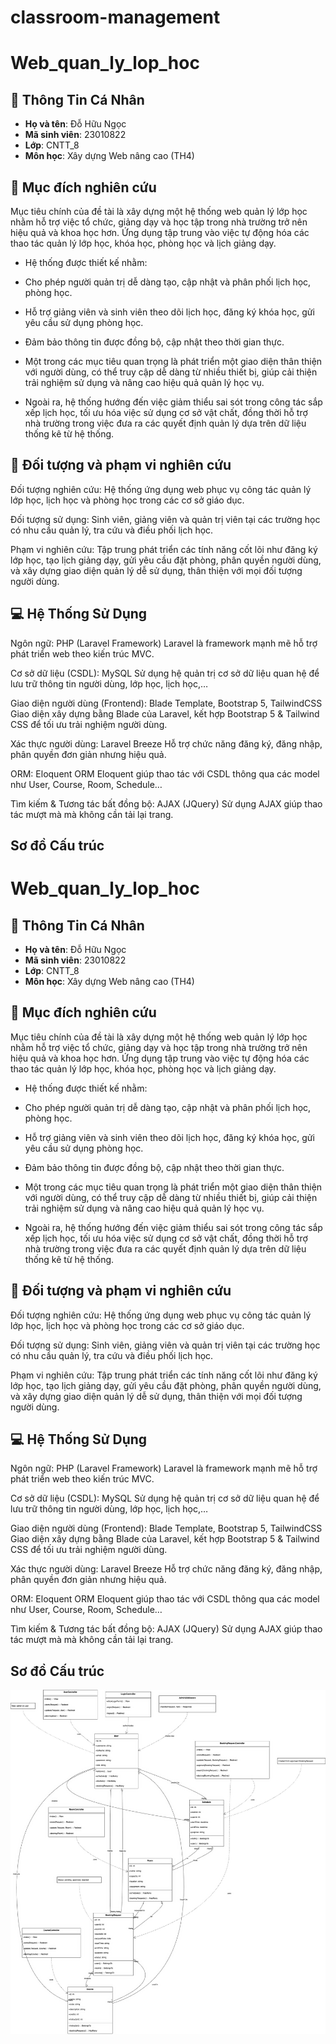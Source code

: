 # classroom-management

# Web_quan_ly_lop_hoc

## 👤 Thông Tin Cá Nhân
* **Họ và tên**: Đỗ Hữu Ngọc
* **Mã sinh viên**: 23010822 
* **Lớp**: CNTT_8  
* **Môn học**: Xây dựng Web nâng cao (TH4)

## 🎯 Mục đích nghiên cứu
Mục tiêu chính của đề tài là xây dựng một hệ thống web quản lý lớp học nhằm hỗ trợ việc tổ chức, giảng dạy và học tập trong nhà trường trở nên hiệu quả và khoa học hơn. Ứng dụng tập trung vào việc tự động hóa các thao tác quản lý lớp học, khóa học, phòng học và lịch giảng dạy.

* Hệ thống được thiết kế nhằm:

- Cho phép người quản trị dễ dàng tạo, cập nhật và phân phối lịch học, phòng học.

- Hỗ trợ giảng viên và sinh viên theo dõi lịch học, đăng ký khóa học, gửi yêu cầu sử dụng phòng học.

- Đảm bảo thông tin được đồng bộ, cập nhật theo thời gian thực.

- Một trong các mục tiêu quan trọng là phát triển một giao diện thân thiện với người dùng, có thể truy cập dễ dàng từ nhiều thiết bị, giúp cải thiện trải nghiệm sử dụng và nâng cao hiệu quả quản lý học vụ.

* Ngoài ra, hệ thống hướng đến việc giảm thiểu sai sót trong công tác sắp xếp lịch học, tối ưu hóa việc sử dụng cơ sở vật chất, đồng thời hỗ trợ nhà trường trong việc đưa ra các quyết định quản lý dựa trên dữ liệu thống kê từ hệ thống.

## 📌 Đối tượng và phạm vi nghiên cứu
Đối tượng nghiên cứu: Hệ thống ứng dụng web phục vụ công tác quản lý lớp học, lịch học và phòng học trong các cơ sở giáo dục.

Đối tượng sử dụng: Sinh viên, giảng viên và quản trị viên tại các trường học có nhu cầu quản lý, tra cứu và điều phối lịch học.

Phạm vi nghiên cứu: Tập trung phát triển các tính năng cốt lõi như đăng ký lớp học, tạo lịch giảng dạy, gửi yêu cầu đặt phòng, phân quyền người dùng, và xây dựng giao diện quản lý dễ sử dụng, thân thiện với mọi đối tượng người dùng.

## 💻 Hệ Thống Sử Dụng
Ngôn ngữ: PHP (Laravel Framework) Laravel là framework mạnh mẽ hỗ trợ phát triển web theo kiến trúc MVC.

Cơ sở dữ liệu (CSDL): MySQL Sử dụng hệ quản trị cơ sở dữ liệu quan hệ để lưu trữ thông tin người dùng, lớp học, lịch học,…

Giao diện người dùng (Frontend): Blade Template, Bootstrap 5, TailwindCSS Giao diện xây dựng bằng Blade của Laravel, kết hợp Bootstrap 5 & Tailwind CSS để tối ưu trải nghiệm người dùng.

Xác thực người dùng: Laravel Breeze Hỗ trợ chức năng đăng ký, đăng nhập, phân quyền đơn giản nhưng hiệu quả.

ORM: Eloquent ORM Eloquent giúp thao tác với CSDL thông qua các model như User, Course, Room, Schedule…

Tìm kiếm & Tương tác bất đồng bộ: AJAX (JQuery) Sử dụng AJAX giúp thao tác mượt mà mà không cần tải lại trang.

## Sơ đồ Cấu trúc
# Web_quan_ly_lop_hoc

## 👤 Thông Tin Cá Nhân
* **Họ và tên**: Đỗ Hữu Ngọc
* **Mã sinh viên**: 23010822 
* **Lớp**: CNTT_8  
* **Môn học**: Xây dựng Web nâng cao (TH4)

## 🎯 Mục đích nghiên cứu
Mục tiêu chính của đề tài là xây dựng một hệ thống web quản lý lớp học nhằm hỗ trợ việc tổ chức, giảng dạy và học tập trong nhà trường trở nên hiệu quả và khoa học hơn. Ứng dụng tập trung vào việc tự động hóa các thao tác quản lý lớp học, khóa học, phòng học và lịch giảng dạy.

* Hệ thống được thiết kế nhằm:

- Cho phép người quản trị dễ dàng tạo, cập nhật và phân phối lịch học, phòng học.

- Hỗ trợ giảng viên và sinh viên theo dõi lịch học, đăng ký khóa học, gửi yêu cầu sử dụng phòng học.

- Đảm bảo thông tin được đồng bộ, cập nhật theo thời gian thực.

- Một trong các mục tiêu quan trọng là phát triển một giao diện thân thiện với người dùng, có thể truy cập dễ dàng từ nhiều thiết bị, giúp cải thiện trải nghiệm sử dụng và nâng cao hiệu quả quản lý học vụ.

* Ngoài ra, hệ thống hướng đến việc giảm thiểu sai sót trong công tác sắp xếp lịch học, tối ưu hóa việc sử dụng cơ sở vật chất, đồng thời hỗ trợ nhà trường trong việc đưa ra các quyết định quản lý dựa trên dữ liệu thống kê từ hệ thống.

## 📌 Đối tượng và phạm vi nghiên cứu
Đối tượng nghiên cứu: Hệ thống ứng dụng web phục vụ công tác quản lý lớp học, lịch học và phòng học trong các cơ sở giáo dục.

Đối tượng sử dụng: Sinh viên, giảng viên và quản trị viên tại các trường học có nhu cầu quản lý, tra cứu và điều phối lịch học.

Phạm vi nghiên cứu: Tập trung phát triển các tính năng cốt lõi như đăng ký lớp học, tạo lịch giảng dạy, gửi yêu cầu đặt phòng, phân quyền người dùng, và xây dựng giao diện quản lý dễ sử dụng, thân thiện với mọi đối tượng người dùng.

## 💻 Hệ Thống Sử Dụng
Ngôn ngữ: PHP (Laravel Framework) Laravel là framework mạnh mẽ hỗ trợ phát triển web theo kiến trúc MVC.

Cơ sở dữ liệu (CSDL): MySQL Sử dụng hệ quản trị cơ sở dữ liệu quan hệ để lưu trữ thông tin người dùng, lớp học, lịch học,…

Giao diện người dùng (Frontend): Blade Template, Bootstrap 5, TailwindCSS Giao diện xây dựng bằng Blade của Laravel, kết hợp Bootstrap 5 & Tailwind CSS để tối ưu trải nghiệm người dùng.

Xác thực người dùng: Laravel Breeze Hỗ trợ chức năng đăng ký, đăng nhập, phân quyền đơn giản nhưng hiệu quả.

ORM: Eloquent ORM Eloquent giúp thao tác với CSDL thông qua các model như User, Course, Room, Schedule…

Tìm kiếm & Tương tác bất đồng bộ: AJAX (JQuery) Sử dụng AJAX giúp thao tác mượt mà mà không cần tải lại trang.

## Sơ đồ Cấu trúc
![System Diagram](img/diagram1.jpg)
